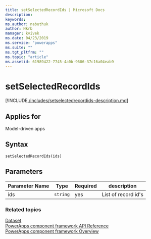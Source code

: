 ```yaml
---
title: setSelectedRecordIds | Microsoft Docs
description: 
keywords:
ms.author: nabuthuk
author: Nkrb
manager: kvivek
ms.date: 04/23/2019
ms.service: "powerapps"
ms.suite: ""
ms.tgt_pltfrm: ""
ms.topic: "article"
ms.assetid: 61989422-7745-4a0b-9606-37c16a04eab9
---
```


# setSelectedRecordIds

[!INCLUDE[./includes/setselectedrecordids-description.md](./includes/setselectedrecordids-description.md)]

## Applies for 

Model-driven apps

## Syntax

`setSelectedRecordIds(ids)`

## Parameters

|Parameter Name|Type|Required|description|
|----|----|----|----|
|ids|`string`|yes|List of record id's|


### Related topics

[Dataset](../dataset.md)<br/>
[PowerApps component framework API Reference](../../reference/index.md)<br/>
[PowerApps component framework Overview](../../overview.md)